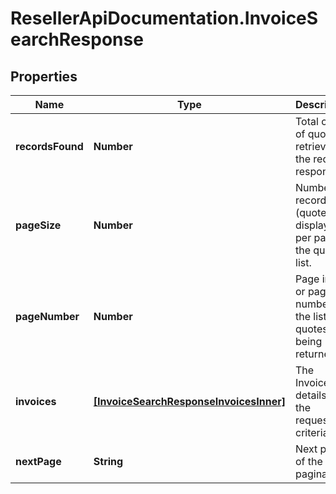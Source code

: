 # ResellerApiDocumentation.InvoiceSearchResponse

## Properties

Name | Type | Description | Notes
------------ | ------------- | ------------- | -------------
**recordsFound** | **Number** | Total count of quotes retrieved in the request response. | [optional] 
**pageSize** | **Number** | Number of records (quotes) displayed per page in the quote list. | [optional] 
**pageNumber** | **Number** | Page index or page number for the list of quotes being returned. | [optional] 
**invoices** | [**[InvoiceSearchResponseInvoicesInner]**](InvoiceSearchResponseInvoicesInner.md) | The Invoices details for the requested criteria. | [optional] 
**nextPage** | **String** | Next page of the pagination. | [optional] 


